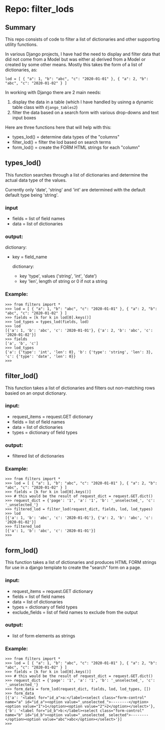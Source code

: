 # Repo: filter_lods

## Summary
This repo consists of code to filter a list of dictionaries and other supporting utility functions.

In various Django projects, I have had the need to display and filter data that did not come from a Model but was either a) derived from a Model or created by some other means.  Mostly this takes the form of a list of dictionaries, as:

```
lod = [ { "a": 1, "b": "abc", "c": "2020-01-01" }, { "a": 2, "b": "abc", "c": "2020-01-02" } ]
```

In working with Django there are 2 main needs:

1. display the data in a table (which I have handled by usinng a dynamic table class with `django_tables2`)
1. filter the data based on a search form with various drop-downs and text input boxes

Here are three functions here that will help with this:

- types_lod() = determine data types of the "columns"
- filter_lod() = filter the lod based on search terms
- form_lod() = create the FORM HTML strings for each "column"

## types_lod()

This function searches through a list of dictionaries and determine the actual data type of the values.

Currently only 'date', 'string' and 'int' are determined with the default default type being 'string'.

### input

- fields = list of field names
- data = list of dictionaries

### output:
dictionary:
- key = field_name

    dictionary:
    - key 'type', values ('string', 'int', 'date')
    - key 'len', length of string or 0 if not a string

### Example:

```
>>> from filters import *
>>> lod = [ { "a": 1, "b": "abc", "c": "2020-01-01" }, { "a": 2, "b": "abc", "c": "2020-01-02" } ]
>>> fields = [k for k in lod[0].keys()]
>>> lod_types = types_lod(fields, lod)
>>> lod
[{'a': 1, 'b': 'abc', 'c': '2020-01-01'}, {'a': 2, 'b': 'abc', 'c': '2020-01-02'}]
>>> fields
['a', 'b', 'c']
>>> lod_types
{'a': {'type': 'int', 'len': 0}, 'b': {'type': 'string', 'len': 3}, 'c': {'type': 'date', 'len': 0}}
>>>
```

## filter_lod()

This function takes a list of dictionaries and filters out non-matching rows basied on an onput dictionary.

### input:

- request_items = request.GET dictionary
- fields = list of field names
- data = list of dictionaries
- types = dictionary of field types

### output:

- filtered list of dictionaries

### Example:

```
>>> from filters import *
>>> lod = [ { "a": 1, "b": "abc", "c": "2020-01-01" }, { "a": 2, "b": "abc", "c": "2020-01-02" } ]
>>> fields = [k for k in lod[0].keys()]
>>> # this would be the result of request_dict = request.GET.dict()
>>> request_dict = {'page': '1', 'a': '1', 'b': '_unselected_', 'c': '_unselected_'}
>>> filtered_lod = filter_lod(request_dict, fields, lod, lod_types)
>>> lod
[{'a': 1, 'b': 'abc', 'c': '2020-01-01'}, {'a': 2, 'b': 'abc', 'c': '2020-01-02'}]
>>> filtered_lod
[{'a': 1, 'b': 'abc', 'c': '2020-01-01'}]
>>>
```

## form_lod()

This function takes a list of dictionaries and produces HTML FORM strings for use in a django template to create the "search" form on a page.

### input:

- request_items = request.GET dictionary
- fields = list of field names
- data = list of dictionaries
- types = dictionary of field types
- exclude_fields = list of field names to exclude from the output

### output:

- list of form elements as strings

### Example:

```
>>> from filters import *
>>> lod = [ { "a": 1, "b": "abc", "c": "2020-01-01" }, { "a": 2, "b": "abc", "c": "2020-01-02" } ]
>>> fields = [k for k in lod[0].keys()]
>>> # this would be the result of request_dict = request.GET.dict()
>>> request_dict = {'page': '1', 'a': '1', 'b': '_unselected_', 'c': '_unselected_'}
>>> form_data = form_lod(request_dict, fields, lod, lod_types, [])
>>> form_data
[{'a': '<label for="id_a">a:</label><select class="form-control" name="a" id="id_a"><option value="_unselected_">--------</option><option value="1">1</option><option value="2">2</option></select>'}, {'b': '<label for="id_b">b:</label><select class="form-control" name="b" id="id_b"><option value="_unselected_ selected">--------</option><option value="abc">abc</option></select>'}]
>>>
```
